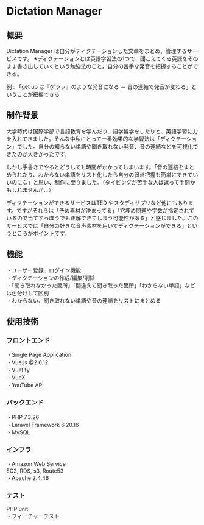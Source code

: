 # Dictation Manager

## 概要

Dictation Manager は自分がディクテーションした文章をまとめ、管理するサービスです。
※ディクテーションとは英語学習法の1つで、聞こえてくる英語をそのまま書き出していくという勉強法のこと。自分の苦手な発音を把握することができる。

例 : 「get up は『ゲラッ』のような発音になる ＝ 音の連結で発音が変わる」ということが把握できる

## 制作背景

大学時代は国際学部で言語教育を学んだり、語学留学をしたりと、英語学習に力を入れてきました。そんな中私にとって一番効果的な学習法は「ディクテーション」でした。自分の知らない単語や聞き取れない発音、音の連結などを可視化できたのが大きかったです。

しかし手書きでやるとどうしても時間がかかってしまいます。「音の連結をまとめられたり、わからない単語をリスト化したら自分の弱点把握も簡単にできていいのにな」と思い、制作に至りました。（タイピングが苦手な人は返って手間かもしれませんが、、）

ディクテーションができるサービスはTED やスタディサプリなど他にもあります。ですがそれらは「予め素材が決まってる」「穴埋め問題や字数が指定されているので当てずっぽうでも正解できてしまう可能性がある」と感じました。このサービスでは「自分の好きな音声素材を用いてディクテーションができる」というところがポイントです。

## 機能
・ユーザー登録、ログイン機能 </br>
・ディクテーションの作成/編集/削除 </br>
・「聞き取れなかった箇所」「間違えて聞き取った箇所」「わからない単語」などは色分けして区別 </br>
・わからない、聞き取れない単語や音の連結をリストにまとめる

## 使用技術

### フロントエンド

・Single Page Application </br>
・Vue.js @2.6.12 </br>
・Vuetify</br>
・VueX</br>
・YouTube API 

### バックエンド

・PHP 7.3.26</br>
・Laravel Framework 6.20.16</br>
・MySQL

### インフラ

・Amazon Web Service</br>
 EC2, RDS, s3, Route53</br>
・Apache 2.4.46

### テスト

PHP unit</br>
・フィーチャーテスト
